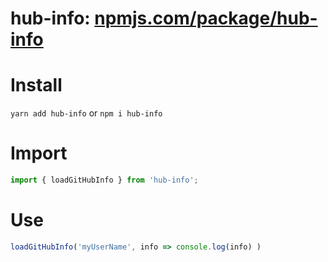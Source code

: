 # hub-info: [npmjs.com/package/hub-info](https://www.npmjs.com/package/hub-info)

# Install
```yarn add hub-info``` or `npm i hub-info` 

# Import
```js
import { loadGitHubInfo } from 'hub-info';
```

# Use
```js
loadGitHubInfo('myUserName', info => console.log(info) )
```
